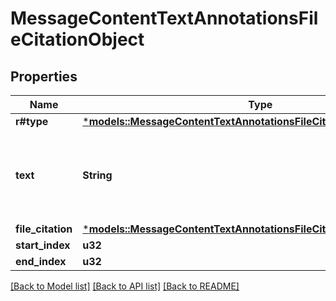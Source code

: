 # MessageContentTextAnnotationsFileCitationObject

## Properties
Name | Type | Description | Notes
------------ | ------------- | ------------- | -------------
**r#type** | [***models::MessageContentTextAnnotationsFileCitationObjectType**](MessageContentTextAnnotationsFileCitationObject_type.md) |  | 
**text** | **String** | The text in the message content that needs to be replaced. | 
**file_citation** | [***models::MessageContentTextAnnotationsFileCitationObjectFileCitation**](MessageContentTextAnnotationsFileCitationObject_file_citation.md) |  | 
**start_index** | **u32** |  | 
**end_index** | **u32** |  | 

[[Back to Model list]](../README.md#documentation-for-models) [[Back to API list]](../README.md#documentation-for-api-endpoints) [[Back to README]](../README.md)


